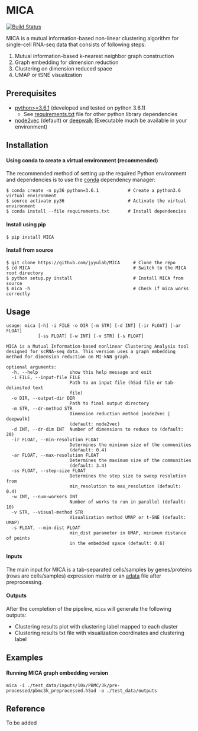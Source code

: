 # MICA
[![Build Status](https://travis-ci.com/jyyulab/MICA.svg?token=HDr9KWz2yFUbD2psHJxJ&branch=master)](https://travis-ci.com/jyyulab/MICA)

MICA is a mutual information-based non-linear clustering algorithm for single-cell RNA-seq data 
that consists of following steps:
1. Mutual information-based k-nearest neighbor graph construction
2. Graph embedding for dimension reduction
3. Clustering on dimension reduced space
4. UMAP or tSNE visualization


## Prerequisites
* [python>=3.6.1](https://www.python.org/downloads/) (developed and tested on python 3.6.1)
    * See [requirements.txt](https://github.com/jyyulab/MICA/blob/million/requirements.txt) file for other python library 
    dependencies
* [node2vec](https://github.com/snap-stanford/snap/tree/master/examples/node2vec) (default) or 
[deepwalk](https://github.com/phanein/deepwalk) (Executable much be available in your environment)


## Installation
#### Using conda to create a virtual environment (recommended)
The recommended method of setting up the required Python environment and dependencies 
is to use the [conda](https://conda.io/docs/) dependency manager:
```
$ conda create -n py36 python=3.6.1           # Create a python3.6 virtual environment
$ source activate py36                        # Activate the virtual environment
$ conda install --file requirements.txt       # Install dependencies
```

#### Install using pip
```
$ pip install MICA
```


#### Install from source
```
$ git clone https://github.com/jyyulab/MICA     # Clone the repo
$ cd MICA                                       # Switch to the MICA root directory
$ python setup.py install                       # Install MICA from source
$ mica -h                                       # Check if mica works correctly
```


## Usage
```
usage: mica [-h] -i FILE -o DIR [-m STR] [-d INT] [-ir FLOAT] [-ar FLOAT]
            [-ss FLOAT] [-w INT] [-v STR] [-s FLOAT]

MICA is a Mutual Information-based nonlinear Clustering Analysis tool designed for scRNA-seq data. This version uses a graph embedding method for dimension reduction on MI-kNN graph.

optional arguments:
  -h, --help            show this help message and exit
  -i FILE, --input-file FILE
                        Path to an input file (h5ad file or tab-delimited text
                        file)
  -o DIR, --output-dir DIR
                        Path to final output directory
  -m STR, --dr-method STR
                        Dimension reduction method [node2vec | deepwalk]
                        (default: node2vec)
  -d INT, --dr-dim INT  Number of dimensions to reduce to (default: 20)
  -ir FLOAT, --min-resolution FLOAT
                        Determines the minimum size of the communities
                        (default: 0.4)
  -ar FLOAT, --max-resolution FLOAT
                        Determines the maximum size of the communities
                        (default: 3.4)
  -ss FLOAT, --step-size FLOAT
                        Determines the step size to sweep resolution from
                        min_resolution to max_resolution (default: 0.4)
  -w INT, --num-workers INT
                        Number of works to run in parallel (default: 10)
  -v STR, --visual-method STR
                        Visualization method UMAP or t-SNE (default: UMAP)
  -s FLOAT, --min-dist FLOAT
                        min_dist parameter in UMAP, minimum distance of points
                        in the embedded space (default: 0.6)
```

#### Inputs
The main input for MICA is a tab-separated cells/samples by genes/proteins (rows are cells/samples) expression 
matrix or an [adata](https://anndata.readthedocs.io/en/latest/index.html) file after preprocessing.


#### Outputs
After the completion of the pipeline, `mica` will generate the following outputs:
* Clustering results plot with clustering label mapped to each cluster
* Clustering results txt file with visualization coordinates and clustering label


## Examples
#### Running MICA graph embedding version
`mica -i ./test_data/inputs/10x/PBMC/3k/pre-processed/pbmc3k_preprocessed.h5ad -o ./test_data/outputs`


## Reference
To be added
